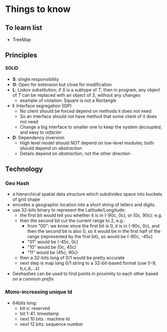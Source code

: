 # Things to know

## To learn list
* TreeMap 

## Principles

#### SOLID
* **S**: single responsibility
* **O**: Open for extension but close for modification
* **L**: Liskov substitution; if *S* is a subtype of *T*, then in program, any object of *T* can be replaced with an object of *S*, without any changes
  * example of violation: Square is not a Rectangle
* **I**: Interface segregation (ISP)
  * No client should be forced depend on methods it does not need
  * So an interface should not have method that some client of it does not need
  * Change a big interface to smaller one to keep the system *decoupled*, and easy to *refactor*
* **D**: Dependency inversion
  * High level model should *NOT* depend on low-level modules; both should depend on *abstraction*
  * Details depend on *abstraction*, not the other direction

## Technology

### Geo Hash
* a hierarchical spatial data structure which subdivides space into buckets of grid shape
* encodes a geographic location into a short string of letters and digits.
* use 32-bits binary to represent the Latitude/Longitude:
  * the first bit would tell you whether it is in (-90c, 0c), or (0c, 90c): e.g.
  * then the second bit cut the current range to 2, e.g.:
    * from "00": we know since the first bit is 0, it is in (-90c, 0c), and then the second bit is also 0, so it would be in the first half of the range (represented by the first bit), so would be (-90c, -45c)
    * "01" would be (-45c, 0c)
    * "10" would be (0c, 45c)
    * "11" would be (45c, 90c)
  * then a 32-bits long of 0/1 would be pretty accurate
  * next step is map long 0/1 string to a 32-bit-based format (use 0-9, b,c,d,...z)
* Geohashes can be used to find points in proximity to each other based on a *common prefix*

### Mono-increasing unique Id
* 64bits long:
  * bit o: reserved
  * bit 1-41: timestamp
  * next 10 bits : machine Id
  * next 12 bits: sequence number
